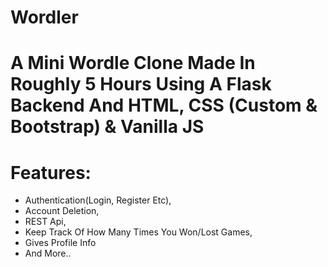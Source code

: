# Wordler
# A Mini Wordle Clone Made In Roughly 5 Hours Using A Flask Backend And HTML, CSS (Custom & Bootstrap) & Vanilla JS
# Features:
  - Authentication(Login, Register Etc),
  - Account Deletion,
  - REST Api,
  - Keep Track Of How Many Times You Won/Lost Games,
  - Gives Profile Info
  - And More..
